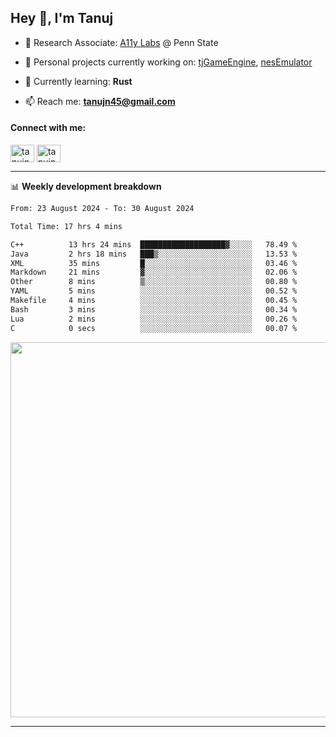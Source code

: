<h2>Hey 👋, I'm Tanuj</h2>

- 🔬 Research Associate: [A11y Labs](https://a11y.ist.psu.edu/) @ Penn State 

- 🔭 Personal projects currently working on: [tjGameEngine](https://github.com/tanujn45/tjGameEngine), [nesEmulator](https://github.com/tanujn45/nesEmulator)

- 🌱 Currently learning: **Rust**

- 📫 Reach me: **tanujn45@gmail.com**

<h4 align="left">Connect with me:</h4>
<p align="left">
<a href="https://twitter.com/tanujn45" target="blank"><img align="center" src="https://raw.githubusercontent.com/rahuldkjain/github-profile-readme-generator/master/src/images/icons/Social/twitter.svg" alt="tanujn45" height="28" width="38" /></a>
<a href="https://linkedin.com/in/tanujn45" target="blank"><img align="center" src="https://raw.githubusercontent.com/rahuldkjain/github-profile-readme-generator/master/src/images/icons/Social/linked-in-alt.svg" alt="tanujn45" height="28" width="38" /></a>
</p>

-------

📊 **Weekly development breakdown**
<!--START_SECTION:waka-->

```txt
From: 23 August 2024 - To: 30 August 2024

Total Time: 17 hrs 4 mins

C++          13 hrs 24 mins  ███████████████████▓░░░░░   78.49 %
Java         2 hrs 18 mins   ███▒░░░░░░░░░░░░░░░░░░░░░   13.53 %
XML          35 mins         █░░░░░░░░░░░░░░░░░░░░░░░░   03.46 %
Markdown     21 mins         ▓░░░░░░░░░░░░░░░░░░░░░░░░   02.06 %
Other        8 mins          ▒░░░░░░░░░░░░░░░░░░░░░░░░   00.80 %
YAML         5 mins          ░░░░░░░░░░░░░░░░░░░░░░░░░   00.52 %
Makefile     4 mins          ░░░░░░░░░░░░░░░░░░░░░░░░░   00.45 %
Bash         3 mins          ░░░░░░░░░░░░░░░░░░░░░░░░░   00.34 %
Lua          2 mins          ░░░░░░░░░░░░░░░░░░░░░░░░░   00.26 %
C            0 secs          ░░░░░░░░░░░░░░░░░░░░░░░░░   00.07 %
```

<!--END_SECTION:waka-->

<img src="https://wakatime.com/share/@018e9abd-1aa4-4aa6-9db7-5ca3b999e810/4650b67a-98aa-46b4-b598-3d8a2451f0df.svg" width="600"/>

-------
